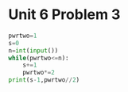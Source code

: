 # Unit 6 Problem 3
```.py
pwrtwo=1
s=0
n=int(input())
while(pwrtwo<=n):
    s+=1
    pwrtwo*=2
print(s-1,pwrtwo//2)
```
